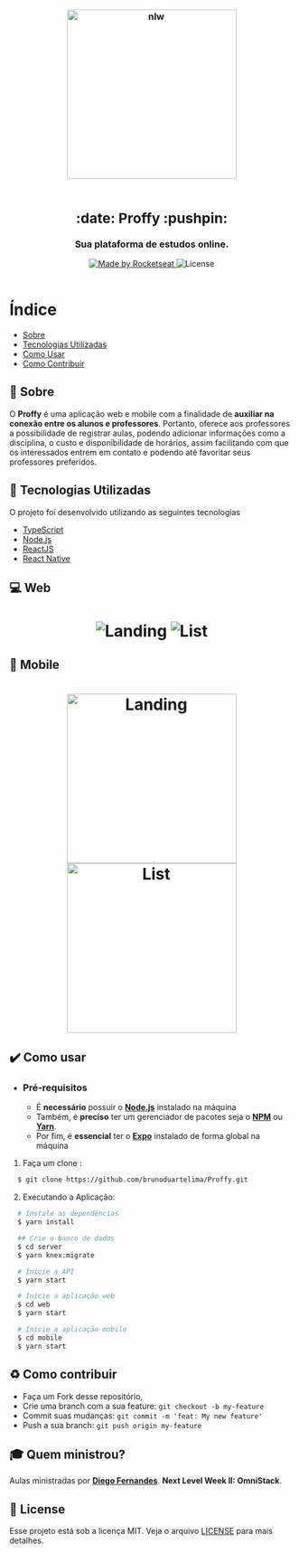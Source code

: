 <h3 align="center">
    <img alt="nlw" title="#nlw" width="300px" src=".gitProffy/nlw.svg">
    <br><br>
   <strong><h2 font-size="80px"> :date: Proffy :pushpin: </h2>Sua plataforma de estudos online.</strong>  
    <br>
</h3>

<p align="center">
  <a href="https://rocketseat.com.br">
    <img alt="Made by Rocketseat" src="https://img.shields.io/badge/designed -Rocketseat-blueviolet?style=for-the-badge">
  </a>
  <a>
  <img alt="License" src="https://img.shields.io/badge/license-MIT-blueviolet?style=for-the-badge">
  <br><br>
</p>

# Índice

- [Sobre](#sobre)
- [Tecnologias Utilizadas](#tecnologias-utilizadas)
- [Como Usar](#como-usar)
- [Como Contribuir](#como-contribuir)

<a id="sobre"></a>

## :bookmark: Sobre

O **Proffy** é uma aplicação web e mobile com a finalidade de **auxiliar na conexão entre os alunos e professores**. 
Portanto, oferece aos professores a possibilidade de registrar aulas, podendo adicionar informações como a disciplina, 
o custo e disponibilidade de horários, assim facilitando com que os interessados entrem em contato e podendo até favoritar seus professores preferidos.

<a id="tecnologias-utilizadas"></a>

## :rocket: Tecnologias Utilizadas

O projeto foi desenvolvido utilizando as seguintes tecnologias

- [TypeScript](https://www.typescriptlang.org/)
- [Node.js](https://nodejs.org/en/)
- [ReactJS](https://reactjs.org/)
- [React Native](https://reactnative.dev/)

## :computer: Web

<h1 align="center">
    <img alt="Landing" src=".gitProffy/web-landing.png">
    <img alt="List" src=".gitProffy/web-list.png">
</h1>

## :iphone: Mobile

<h1 align="center">
    <img alt="Landing" src=".gitProffy/mobile-home.png" width="300px">
    <img alt="List" src=".gitProffy/mobile-favoritos.png" width="300px">
</h1>

<a id="como-usar"></a>

## :heavy_check_mark: Como usar

- ### **Pré-requisitos**

  - É **necessário** possuir o **[Node.js](https://nodejs.org/en/)** instalado na máquina
  - Também, é **preciso** ter um gerenciador de pacotes seja o **[NPM](https://www.npmjs.com/)** ou **[Yarn](https://yarnpkg.com/)**.
  - Por fim, é **essencial** ter o **[Expo](https://expo.io/)** instalado de forma global na máquina

1. Faça um clone :

```sh
  $ git clone https://github.com/brunoduartelima/Proffy.git
```

2. Executando a Aplicação:

```sh
  # Instale as dependências
  $ yarn install

  ## Crie o banco de dados
  $ cd server
  $ yarn knex:migrate

  # Inicie a API
  $ yarn start

  # Inicie a aplicação web
  $ cd web
  $ yarn start

  # Inicie a aplicação mobile
  $ cd mobile
  $ yarn start
```

<a id="como-contribuir"></a>

## :recycle: Como contribuir

- Faça um Fork desse repositório,
- Crie uma branch com a sua feature: `git checkout -b my-feature`
- Commit suas mudanças: `git commit -m 'feat: My new feature'`
- Push a sua branch: `git push origin my-feature`

## :mortar_board: Quem ministrou?

Aulas ministradas por **[Diego Fernandes](https://github.com/diego3g)**. **Next Level Week  II: OmniStack**.

## :memo: License

Esse projeto está sob a licença MIT. Veja o arquivo [LICENSE](LICENSE) para mais detalhes.
